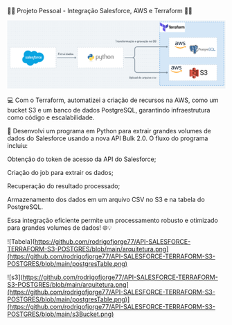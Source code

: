 🔧🚀 Projeto Pessoal - Integração Salesforce, AWS e Terraform 🚀🔧

![Arquitetura](https://github.com/rodrigofjorge77/API-SALESFORCE-TERRAFORM-S3-POSTGRES/blob/main/arquitetura.png)

💻 Com o Terraform, automatizei a criação de recursos na AWS, como um bucket S3 e um banco de dados PostgreSQL, garantindo infraestrutura como código e escalabilidade.

🐍 Desenvolvi um programa em Python para extrair grandes volumes de dados do Salesforce usando a nova API Bulk 2.0. O fluxo do programa incluiu:

Obtenção do token de acesso da API do Salesforce;

Criação do job para extrair os dados;

Recuperação do resultado processado;

Armazenamento dos dados em um arquivo CSV no S3 e na tabela do PostgreSQL.

Essa integração eficiente permite um processamento robusto e otimizado para grandes volumes de dados! 🌐💡

![Tabela](https://github.com/rodrigofjorge77/API-SALESFORCE-TERRAFORM-S3-POSTGRES/blob/main/arquitetura.png](https://github.com/rodrigofjorge77/API-SALESFORCE-TERRAFORM-S3-POSTGRES/blob/main/postgresTable.png)

![s3](https://github.com/rodrigofjorge77/API-SALESFORCE-TERRAFORM-S3-POSTGRES/blob/main/arquitetura.png](https://github.com/rodrigofjorge77/API-SALESFORCE-TERRAFORM-S3-POSTGRES/blob/main/postgresTable.png)](https://github.com/rodrigofjorge77/API-SALESFORCE-TERRAFORM-S3-POSTGRES/blob/main/s3Bucket.png)
